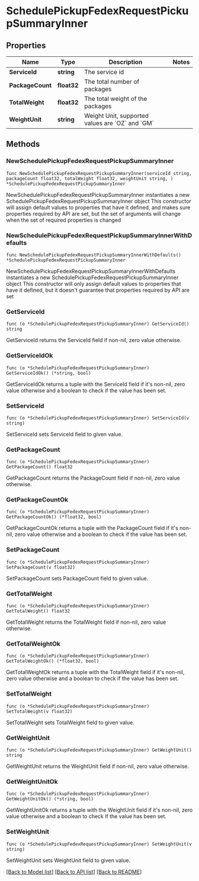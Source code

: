 # SchedulePickupFedexRequestPickupSummaryInner

## Properties

Name | Type | Description | Notes
------------ | ------------- | ------------- | -------------
**ServiceId** | **string** | The service id | 
**PackageCount** | **float32** | The total number of packages | 
**TotalWeight** | **float32** | The total weight of the packages | 
**WeightUnit** | **string** | Weight Unit, supported values are &#x60;OZ&#x60; and &#x60;GM&#x60; | 

## Methods

### NewSchedulePickupFedexRequestPickupSummaryInner

`func NewSchedulePickupFedexRequestPickupSummaryInner(serviceId string, packageCount float32, totalWeight float32, weightUnit string, ) *SchedulePickupFedexRequestPickupSummaryInner`

NewSchedulePickupFedexRequestPickupSummaryInner instantiates a new SchedulePickupFedexRequestPickupSummaryInner object
This constructor will assign default values to properties that have it defined,
and makes sure properties required by API are set, but the set of arguments
will change when the set of required properties is changed

### NewSchedulePickupFedexRequestPickupSummaryInnerWithDefaults

`func NewSchedulePickupFedexRequestPickupSummaryInnerWithDefaults() *SchedulePickupFedexRequestPickupSummaryInner`

NewSchedulePickupFedexRequestPickupSummaryInnerWithDefaults instantiates a new SchedulePickupFedexRequestPickupSummaryInner object
This constructor will only assign default values to properties that have it defined,
but it doesn't guarantee that properties required by API are set

### GetServiceId

`func (o *SchedulePickupFedexRequestPickupSummaryInner) GetServiceId() string`

GetServiceId returns the ServiceId field if non-nil, zero value otherwise.

### GetServiceIdOk

`func (o *SchedulePickupFedexRequestPickupSummaryInner) GetServiceIdOk() (*string, bool)`

GetServiceIdOk returns a tuple with the ServiceId field if it's non-nil, zero value otherwise
and a boolean to check if the value has been set.

### SetServiceId

`func (o *SchedulePickupFedexRequestPickupSummaryInner) SetServiceId(v string)`

SetServiceId sets ServiceId field to given value.


### GetPackageCount

`func (o *SchedulePickupFedexRequestPickupSummaryInner) GetPackageCount() float32`

GetPackageCount returns the PackageCount field if non-nil, zero value otherwise.

### GetPackageCountOk

`func (o *SchedulePickupFedexRequestPickupSummaryInner) GetPackageCountOk() (*float32, bool)`

GetPackageCountOk returns a tuple with the PackageCount field if it's non-nil, zero value otherwise
and a boolean to check if the value has been set.

### SetPackageCount

`func (o *SchedulePickupFedexRequestPickupSummaryInner) SetPackageCount(v float32)`

SetPackageCount sets PackageCount field to given value.


### GetTotalWeight

`func (o *SchedulePickupFedexRequestPickupSummaryInner) GetTotalWeight() float32`

GetTotalWeight returns the TotalWeight field if non-nil, zero value otherwise.

### GetTotalWeightOk

`func (o *SchedulePickupFedexRequestPickupSummaryInner) GetTotalWeightOk() (*float32, bool)`

GetTotalWeightOk returns a tuple with the TotalWeight field if it's non-nil, zero value otherwise
and a boolean to check if the value has been set.

### SetTotalWeight

`func (o *SchedulePickupFedexRequestPickupSummaryInner) SetTotalWeight(v float32)`

SetTotalWeight sets TotalWeight field to given value.


### GetWeightUnit

`func (o *SchedulePickupFedexRequestPickupSummaryInner) GetWeightUnit() string`

GetWeightUnit returns the WeightUnit field if non-nil, zero value otherwise.

### GetWeightUnitOk

`func (o *SchedulePickupFedexRequestPickupSummaryInner) GetWeightUnitOk() (*string, bool)`

GetWeightUnitOk returns a tuple with the WeightUnit field if it's non-nil, zero value otherwise
and a boolean to check if the value has been set.

### SetWeightUnit

`func (o *SchedulePickupFedexRequestPickupSummaryInner) SetWeightUnit(v string)`

SetWeightUnit sets WeightUnit field to given value.



[[Back to Model list]](../README.md#documentation-for-models) [[Back to API list]](../README.md#documentation-for-api-endpoints) [[Back to README]](../README.md)


